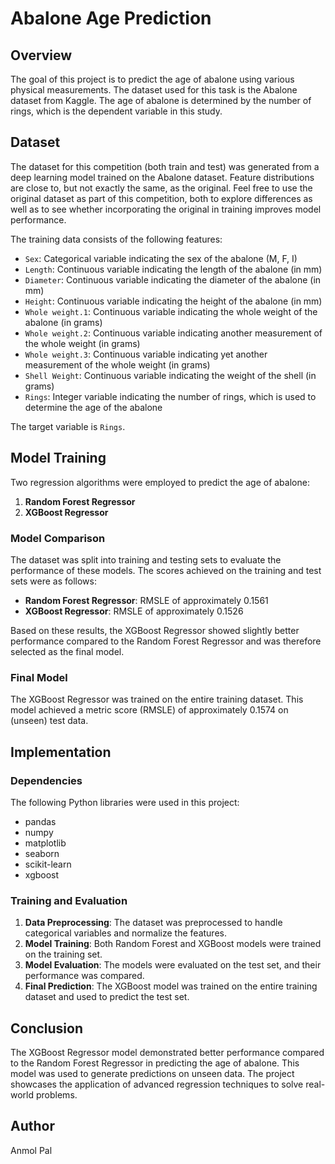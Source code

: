 # Abalone Age Prediction

## Overview
The goal of this project is to predict the age of abalone using various physical measurements. The dataset used for this task is the Abalone dataset from Kaggle. The age of abalone is determined by the number of rings, which is the dependent variable in this study.

## Dataset
The dataset for this competition (both train and test) was generated from a deep learning model trained on the Abalone dataset. Feature distributions are close to, but not exactly the same, as the original. Feel free to use the original dataset as part of this competition, both to explore differences as well as to see whether incorporating the original in training improves model performance.

The training data consists of the following features:

- `Sex`: Categorical variable indicating the sex of the abalone (M, F, I)
- `Length`: Continuous variable indicating the length of the abalone (in mm)
- `Diameter`: Continuous variable indicating the diameter of the abalone (in mm)
- `Height`: Continuous variable indicating the height of the abalone (in mm)
- `Whole weight.1`: Continuous variable indicating the whole weight of the abalone (in grams)
- `Whole weight.2`: Continuous variable indicating another measurement of the whole weight (in grams)
- `Whole weight.3`: Continuous variable indicating yet another measurement of the whole weight (in grams)
- `Shell Weight`: Continuous variable indicating the weight of the shell (in grams)
- `Rings`: Integer variable indicating the number of rings, which is used to determine the age of the abalone

The target variable is `Rings`.

## Model Training
Two regression algorithms were employed to predict the age of abalone:

1. **Random Forest Regressor**
2. **XGBoost Regressor**

### Model Comparison
The dataset was split into training and testing sets to evaluate the performance of these models. The scores achieved on the training and test sets were as follows:

- **Random Forest Regressor**: RMSLE of approximately 0.1561
- **XGBoost Regressor**: RMSLE of approximately 0.1526

Based on these results, the XGBoost Regressor showed slightly better performance compared to the Random Forest Regressor and was therefore selected as the final model.

### Final Model
The XGBoost Regressor was trained on the entire training dataset. This model achieved a metric score (RMSLE) of approximately 0.1574 on (unseen) test data.

## Implementation
### Dependencies
The following Python libraries were used in this project:
- pandas
- numpy
- matplotlib
- seaborn
- scikit-learn
- xgboost

### Training and Evaluation
1. **Data Preprocessing**: The dataset was preprocessed to handle categorical variables and normalize the features.
2. **Model Training**: Both Random Forest and XGBoost models were trained on the training set.
3. **Model Evaluation**: The models were evaluated on the test set, and their performance was compared.
4. **Final Prediction**: The XGBoost model was trained on the entire training dataset and used to predict the test set.

## Conclusion
The XGBoost Regressor model demonstrated better performance compared to the Random Forest Regressor in predicting the age of abalone. This model was used to generate predictions on unseen data. The project showcases the application of advanced regression techniques to solve real-world problems.

## Author
Anmol Pal
